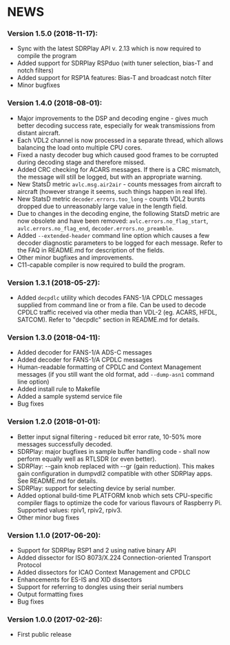 # NEWS

### Version 1.5.0 (2018-11-17):
* Sync with the latest SDRPlay API v. 2.13 which is now required to
  compile the program
* Added support for SDRPlay RSPduo (with tuner selection, bias-T and
  notch filters)
* Added support for RSP1A features: Bias-T and broadcast notch filter
* Minor bugfixes

### Version 1.4.0 (2018-08-01):
* Major improvements to the DSP and decoding engine - gives much
  better decoding success rate, especially for weak transmissions
  from distant aircraft.
* Each VDL2 channel is now processed in a separate thread, which
  allows balancing the load onto multiple CPU cores.
* Fixed a nasty decoder bug which caused good frames to be corrupted
  during decoding stage and therefore missed.
* Added CRC checking for ACARS messages. If there is a CRC mismatch,
  the message will still be logged, but with an appropriate warning.
* New StatsD metric `avlc.msg.air2air` - counts messages from aircraft
  to aircraft (however strange it seems, such things happen in real
  life).
* New StatsD metric `decoder.errors.too_long` - counts VDL2 bursts
  dropped due to unreasonably large value in the length field.
* Due to changes in the decoding engine, the following StatsD metric
  are now obsolete and have been removed: `avlc.errors.no_flag_start`,
  `avlc.errors.no_flag_end`, `decoder.errors.no_preamble`.
* Added `--extended-header` command line option which causes a few
  decoder diagnostic parameters to be logged for each message.
  Refer to the FAQ in README.md for description of the fields.
* Other minor bugfixes and improvements.
* C11-capable compiler is now required to build the program.

### Version 1.3.1 (2018-05-27):
* Added `decpdlc` utility which decodes FANS-1/A CPDLC messages
  supplied from command line or from a file. Can be used to decode
  CPDLC traffic received via other media than VDL-2 (eg. ACARS,
  HFDL, SATCOM). Refer to "decpdlc" section in README.md for details.

### Version 1.3.0 (2018-04-11):
* Added decoder for FANS-1/A ADS-C messages
* Added decoder for FANS-1/A CPDLC messages
* Human-readable formatting of CPDLC and Context Management messages
  (if you still want the old format, add `--dump-asn1` command line
  option)
* Added install rule to Makefile
* Added a sample systemd service file
* Bug fixes

### Version 1.2.0 (2018-01-01):
* Better input signal filtering - reduced bit error rate, 10-50% more
  messages successfully decoded.
* SDRPlay: major bugfixes in sample buffer handling code - shall now
  perform equally well as RTLSDR (or even better).
* SDRPlay: --gain knob replaced with --gr (gain reduction). This makes
  gain configuration in dumpvdl2 compatible with other SDRPlay apps.
  See README.md for details.
* SDRPlay: support for selecting device by serial number.
* Added optional build-time PLATFORM knob which sets CPU-specific
  compiler flags to optimize the code for various flavours of
  Raspberry Pi. Supported values: rpiv1, rpiv2, rpiv3.
* Other minor bug fixes

### Version 1.1.0 (2017-06-20):
* Support for SDRPlay RSP1 and 2 using native binary API
* Added dissector for ISO 8073/X.224 Connection-oriented Transport Protocol
* Added dissectors for ICAO Context Management and CPDLC
* Enhancements for ES-IS and XID dissectors
* Support for referring to dongles using their serial numbers
* Output formatting fixes
* Bug fixes

### Version 1.0.0 (2017-02-26):
* First public release
